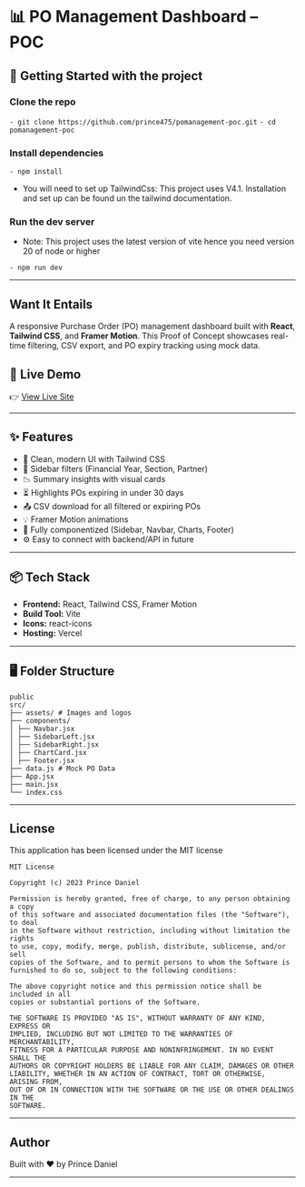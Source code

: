 # 📊 PO Management Dashboard – POC

## 🚀 Getting Started with the project


### Clone the repo

`- git clone https://github.com/prince475/pomanagement-poc.git`
`- cd pomanagement-poc`

### Install dependencies
 
`- npm install`

- You will need to set up TailwindCss: This project uses V4.1. Installation and set up can be found un the tailwind documentation.

### Run the dev server

- Note: This project uses the latest version of vite hence you need version 20 of node or higher

`- npm run dev`


---


## Want It Entails

A responsive Purchase Order (PO) management dashboard built with **React**, **Tailwind CSS**, and **Framer Motion**. 
This Proof of Concept showcases real-time filtering, CSV export, and PO expiry tracking using mock data.

## 🔗 Live Demo
👉 [View Live Site](https://pomanagement-poc.vercel.app/)


---


## ✨ Features

- 🎨 Clean, modern UI with Tailwind CSS
- 📁 Sidebar filters (Financial Year, Section, Partner)
- 📉 Summary insights with visual cards
- ⏳ Highlights POs expiring in under 30 days
- 📤 CSV download for all filtered or expiring POs
- 💡 Framer Motion animations
- 🧱 Fully componentized (Sidebar, Navbar, Charts, Footer)
- ⚙️ Easy to connect with backend/API in future


---


## 📦 Tech Stack

- **Frontend:** React, Tailwind CSS, Framer Motion
- **Build Tool:** Vite
- **Icons:** react-icons
- **Hosting:** Vercel


---


## 🖥️ Folder Structure


```
public
src/
├── assets/ # Images and logos
├── components/
│ ├── Navbar.jsx
│ ├── SidebarLeft.jsx
│ ├── SidebarRight.jsx
│ ├── ChartCard.jsx
│ ├── Footer.jsx
├── data.js # Mock PO Data
├── App.jsx
├── main.jsx
└── index.css
```


---


## License

This application has been licensed under the MIT license

```
MIT License

Copyright (c) 2023 Prince Daniel

Permission is hereby granted, free of charge, to any person obtaining a copy
of this software and associated documentation files (the "Software"), to deal
in the Software without restriction, including without limitation the rights
to use, copy, modify, merge, publish, distribute, sublicense, and/or sell
copies of the Software, and to permit persons to whom the Software is
furnished to do so, subject to the following conditions:

The above copyright notice and this permission notice shall be included in all
copies or substantial portions of the Software.

THE SOFTWARE IS PROVIDED "AS IS", WITHOUT WARRANTY OF ANY KIND, EXPRESS OR
IMPLIED, INCLUDING BUT NOT LIMITED TO THE WARRANTIES OF MERCHANTABILITY,
FITNESS FOR A PARTICULAR PURPOSE AND NONINFRINGEMENT. IN NO EVENT SHALL THE
AUTHORS OR COPYRIGHT HOLDERS BE LIABLE FOR ANY CLAIM, DAMAGES OR OTHER
LIABILITY, WHETHER IN AN ACTION OF CONTRACT, TORT OR OTHERWISE, ARISING FROM,
OUT OF OR IN CONNECTION WITH THE SOFTWARE OR THE USE OR OTHER DEALINGS IN THE
SOFTWARE.
```

---


## Author

Built with ❤️ by Prince Daniel

---
